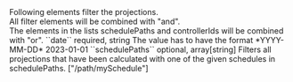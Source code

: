 <tr><td></td>
<td colspan="4">
Following elements filter the projections.<br/>
All filter elements will be combined with "and".<br/>
The elements in the lists schedulePaths and controllerIds will be combined with "or".
</td>
</tr>

<tr><td>``date``</td>
<td>required, string</td>
<td>The value has to have the format *YYYY-MM-DD*</td>
<td>2023-01-01</td>
<td></td>
</tr>

<tr><td>``schedulePaths``</td>
<td>optional, array[string]</td>
<td>Filters all projections that have been calculated with one of the given schedules in schedulePaths. </td>
<td>["/path/mySchedule"]</td>
<td></td></tr>

 